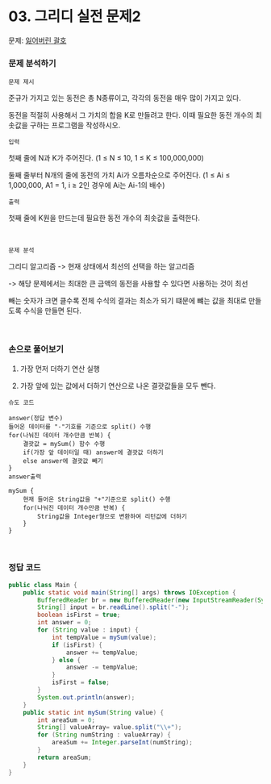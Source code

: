 # 03. 그리디 실전 문제2

문제: [잃어버린 괄호](https://www.acmicpc.net/problem/1541)

### 문제 분석하기

`문제 제시`

준규가 가지고 있는 동전은 총 N종류이고, 각각의 동전을 매우 많이 가지고 있다.

동전을 적절히 사용해서 그 가치의 합을 K로 만들려고 한다. 이때 필요한 동전 개수의 최솟값을 구하는 프로그램을 작성하시오.

`입력`

첫째 줄에 N과 K가 주어진다. (1 ≤ N ≤ 10, 1 ≤ K ≤ 100,000,000)

둘째 줄부터 N개의 줄에 동전의 가치 Ai가 오름차순으로 주어진다. (1 ≤ Ai ≤ 1,000,000, A1 = 1, i ≥ 2인 경우에 Ai는 Ai-1의 배수)

`출력` 

첫째 줄에 K원을 만드는데 필요한 동전 개수의 최솟값을 출력한다.

<br>

`문제 분석`

그리디 알고리즘 -> 현재 상태에서 최선의 선택을 하는 알고리즘

-> 해당 문제에서는 최대한 큰 금액의 동전을 사용할 수 있다면 사용하는 것이 최선

빼는 숫자가 크면 클수록 전체 수식의 결과는 최소가 되기 떄문에 뺴는 값을 최대로 만들도록 수식을 만들면 된다.

<br>

### 손으로 풀어보기

1. 가장 먼저 더하기 연산 실행

2. 가장 앞에 있는 값에서 더하기 연산으로 나온 결괏값들을 모두 뺀다.

`슈도 코드`

```
answer(정답 변수)
들어온 데이터를 "-"기호를 기준으로 split() 수행
for(나눠진 데이터 개수만큼 반복) {
    결괏값 = mySum() 함수 수행
    if(가장 앞 데이터일 때) answer에 결괏값 더하기
    else answer에 결괏값 빼기
}
answer출력

mySum {
    현재 들어온 String값을 "+"기준으로 split() 수행
    for(나눠진 데이터 개수만큼 반복) {
        String값을 Integer형으로 변환하여 리턴값에 더하기
    }
}
```

<br>

### 정답 코드

```java
public class Main {
    public static void main(String[] args) throws IOException {
        BufferedReader br = new BufferedReader(new InputStreamReader(System.in));
        String[] input = br.readLine().split("-");
        boolean isFirst = true;
        int answer = 0;
        for (String value : input) {
            int tempValue = mySum(value);
            if (isFirst) {
                answer += tempValue;
            } else {
                answer -= tempValue;
            }
            isFirst = false;
        }
        System.out.println(answer);
    }
    public static int mySum(String value) {
        int areaSum = 0;
        String[] valueArray= value.split("\\+");
        for (String numString : valueArray) {
            areaSum += Integer.parseInt(numString);
        }
        return areaSum;
    }
}
```
